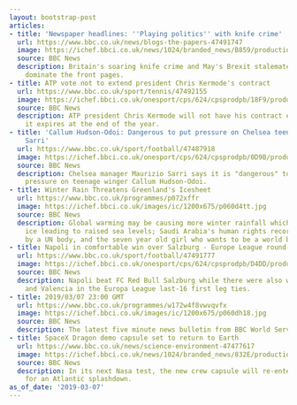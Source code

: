 ```yaml
---
layout: bootstrap-post
articles:
- title: 'Newspaper headlines: ''Playing politics'' with knife crime'
  url: https://www.bbc.co.uk/news/blogs-the-papers-47491747
  image: https://ichef.bbci.co.uk/news/1024/branded_news/B859/production/_105939174_sun8march.jpg
  source: BBC News
  description: Britain's soaring knife crime and May's Brexit stalemate continue to
    dominate the front pages.
- title: ATP vote not to extend president Chris Kermode's contract
  url: https://www.bbc.co.uk/sport/tennis/47492155
  image: https://ichef.bbci.co.uk/onesport/cps/624/cpsprodpb/18F9/production/_105939360_chriskermode_getty.jpg
  source: BBC News
  description: ATP president Chris Kermode will not have his contract extended when
    it expires at the end of the year.
- title: 'Callum Hudson-Odoi: Dangerous to put pressure on Chelsea teenager, says
    Sarri'
  url: https://www.bbc.co.uk/sport/football/47487918
  image: https://ichef.bbci.co.uk/onesport/cps/624/cpsprodpb/0D9B/production/_105938430_gettyimages-1129092838.jpg
  source: BBC News
  description: Chelsea manager Maurizio Sarri says it is "dangerous" to put too much
    pressure on teenage winger Callum Hudson-Odoi.
- title: Winter Rain Threatens Greenland's Icesheet
  url: https://www.bbc.co.uk/programmes/p072xffr
  image: https://ichef.bbci.co.uk/images/ic/1200x675/p060d4tt.jpg
  source: BBC News
  description: Global warming may be causing more winter rainfall which melts the
    ice leading to raised sea levels; Saudi Arabia's human rights record is criticised
    by a UN body, and the seven year old girl who wants to be a world boxing champion.
- title: Napoli in comfortable win over Salzburg - Europe League round-up
  url: https://www.bbc.co.uk/sport/football/47491777
  image: https://ichef.bbci.co.uk/onesport/cps/624/cpsprodpb/D4DD/production/_105939445_napoliindexgetty.jpg
  source: BBC News
  description: Napoli beat FC Red Bull Salzburg while there were also wins for Villarreal
    and Valencia in the Europa League last-16 first leg ties.
- title: 2019/03/07 23:00 GMT
  url: https://www.bbc.co.uk/programmes/w172w4f8vwvqvfx
  image: https://ichef.bbci.co.uk/images/ic/1200x675/p060dh18.jpg
  source: BBC News
  description: The latest five minute news bulletin from BBC World Service.
- title: SpaceX Dragon demo capsule set to return to Earth
  url: https://www.bbc.co.uk/news/science-environment-47477617
  image: https://ichef.bbci.co.uk/news/1024/branded_news/832E/production/_105928533_4.jpg
  source: BBC News
  description: In its next Nasa test, the new crew capsule will re-enter the atmosphere
    for an Atlantic splashdown.
as_of_date: '2019-03-07'
---
```


